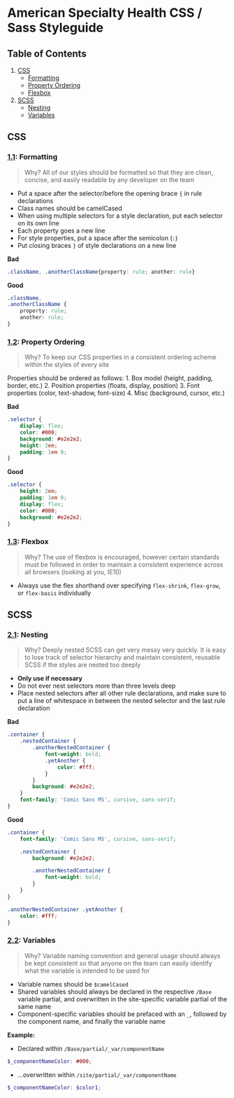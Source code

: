 # American Specialty Health CSS / Sass Styleguide﻿

## Table of Contents
1. [CSS](#css)
    - [Formatting](#css--formatting)
    - [Property Ordering](#css--ordering)
    - [Flexbox](#css--flexbox)
1. [SCSS](#scss)
    - [Nesting](#scss--nesting)
    - [Variables](#scss--variables)

## CSS

<a name="css--formatting"></a><a name="1.1"></a>
### [1.1](#css--formatting): Formatting
> Why? All of our styles should be formatted so that they are clean, concise, and easily readable by any developer on the team

* Put a space after the selector/before the opening brace `{` in rule declarations
* Class names should be camelCased
* When using multiple selectors for a style declaration, put each selector on its own line
* Each property goes a new line
* For style properties, put a space after the semicolon (`:`)
* Put closing braces `}` of style declarations on a new line

**Bad**
```css
.className, .anotherClassName{property: rule; another: rule}
```

**Good**
```css
.className,
.anotherClassName {
    property: rule;
    another: rule;
}
```

<a name="css--ordering"></a><a name="1.2"></a>
### [1.2](#css--ordering): Property Ordering
> Why? To keep our CSS properties in a consistent ordering scheme within the styles of every site

Properties should be ordered as follows:
    1. Box model (height, padding, border, etc.)
    2. Position properties (floats, display, position)
    3. Font properties (color, text-shadow, font-size)
    4. Misc (background, cursor, etc.)

**Bad**
```css
.selector {
    display: flex;
    color: #000;
    background: #e2e2e2;
    height: 2em;
    padding: 1em 0;
}
```

**Good**
```css
.selector {
    height: 2em;
    padding: 1em 0;
    display: flex;
    color: #000;
    background: #e2e2e2;
}
```

<a name="css--flexbox"></a><a name="1.3"></a>
### [1.3](#css--flexbox): Flexbox
> Why? The use of flexbox is encouraged, however certain standards must be followed in order to maintain a consistent experience across all browsers (looking at you, IE10)

* Always use the flex shorthand over specifying `flex-shrink`, `flex-grow`, or `flex-basis` individually


## SCSS

<a name="scss--nesting"></a><a name="2.1"></a>
### [2.1](#scss--nesting): Nesting
> Why? Deeply nested SCSS can get very messy very quickly. It is easy to lose track of selector hierarchy and maintain consistent, reusable SCSS if the styles are nested too deeply

* **Only use if necessary**
* Do not ever nest selectors more than three levels deep
* Place nested selectors after all other rule declarations, and make sure to put a line of whitespace in between the nested selector and the last rule declaration

**Bad**
```scss
.container {
    .nestedContainer {
        .anotherNestedContainer {
            font-weight: bold;
            .yetAnother {
                color: #fff;
            }
        }
        background: #e2e2e2;
    }
    font-family: 'Comic Sans MS', cursive, sans-serif;
}
```

**Good**
```scss
.container {
    font-family: 'Comic Sans MS', cursive, sans-serif;

    .nestedContainer {
        background: #e2e2e2;

        .anotherNestedContainer {
            font-weight: bold;
        }
    }
}

.anotherNestedContainer .yetAnother {
    color: #fff;
}
```

<a name="scss--variables"></a><a name="2.2"></a>
### [2.2](#scss--variables): Variables
> Why? Variable naming convention and general usage should always be kept consistent so that anyone on the team can easily identify what the variable is intended to be used for

* Variable names should be `$camelCased`
* Shared variables should always be declared in the respective `/Base` variable partial, and overwritten in the site-specific variable partial of the same name
* Component-specific variables should be prefaced with an `_`, followed by the component name, and finally the variable name

**Example:**
- Declared within `/Base/partial/_var/componentName`
```scss
$_componentNameColor: #000;
```
- ...overwritten within `/site/partial/_var/componentName`
```scss
$_componentNameColor: $color1;
```
